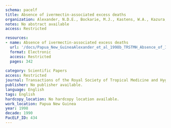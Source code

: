 ```yaml
---
schema: pacelf
title: Absence of ivermectin-associated excess deaths
organization: Alexander, N.D.E., Bockarie, M.J., Kastens, W.A., Kazura, J.W., Alpers, M.P.
notes: No abstract available
access: Restricted

resources:
- name: Absence of ivermectin-associated excess deaths
  url: '/docs/Papua_New_GuineaAlexander_et_al_1998b_TRSTMH_Absence_of_Ivermectin_Associated_deaths_Trans_R_Soc_Trop_Med_Hyg-1998-Alexander-342.txt'
  format: Electronic
  access: Restricted
  pages: 342
 
category: Scientific Papers
access: Restricted
journal: Transactions of the Royal Society of Tropical Medicine and Hygiene
publisher: No publisher available. 
language: English 
tags: English 
hardcopy_location: No hardcopy location available.
work_location: Papua New Guinea
year: 1998
decade: 1990
PacELF_ID: 434
---
```

